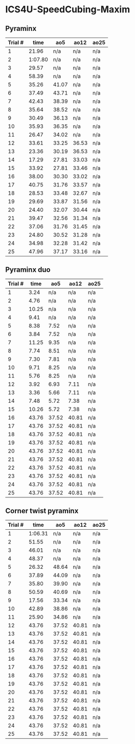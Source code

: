 <h1> ICS4U-SpeedCubing-Maxim </h1>
<h2> Pyraminx
  
|Trial #|time|ao5|ao12|ao25|
|-------|----|---|----|----|
|   1   |21.96|n/a|n/a|n/a|
|   2   |1:07.80|n/a|n/a|n/a|
|   3   |29.57|n/a|n/a|n/a|
|   4   |58.39|n/a|n/a|n/a|
|   5   |35.26|41.07|n/a|n/a|
|   6   |37.49|43.71|n/a|n/a|
|   7   |42.43|38.39|n/a|n/a|
|   8   |35.64|38.52|n/a|n/a|
|   9   |30.49|36.13|n/a|n/a|
|   10  |35.93|36.35|n/a|n/a|
|   11  |26.47|34.02|n/a|n/a|
|   12  |33.61|33.25|36.53|n/a|
|   13  |23.36|30.19|36.53|n/a|
|   14  |17.29|27.81|33.03|n/a|
|   15  |33.92|27.81|33.46|n/a|
|   16  |38.00|30.30|33.02|n/a|
|   17  |40.75|31.76|33.57|n/a|
|   18  |28.53|33.48|32.67|n/a|
|   19  |29.69|33.87|31.56|n/a|
|   20  |24.40|32.07|30.44|n/a|
|   21  |39.47|32.56|31.34|n/a|
|   22  |37.06|31.76|31.45|n/a|
|   23  |24.80|30.52|31.28|n/a|
|   24  |34.98|32.28|31.42|n/a|
|   25  |47.96|37.17|33.16|n/a|
  
<h2> Pyraminx duo

|Trial #|time|ao5|ao12|ao25|
|-------|----|---|----|----|
|   1   |3.24|n/a|n/a|n/a|
|   2   |4.76|n/a|n/a|n/a|
|   3   |10.25|n/a|n/a|n/a|
|   4   |9.41|n/a|n/a|n/a|
|   5   |8.38|7.52|n/a|n/a|
|   6   |3.84|7.52|n/a|n/a|
|   7   |11.25|9.35|n/a|n/a|
|   8   |7.74|8.51|n/a|n/a|
|   9   |7.30|7.81|n/a|n/a|
|   10  |9.71|8.25|n/a|n/a|
|   11  |5.76|8.25|n/a|n/a|
|   12  |3.92|6.93|7.11|n/a|
|   13  |3.36|5.66|7.11|n/a|
|   14  |7.48|5.72|7.38|n/a|
|   15  |10.26|5.72|7.38|n/a|
|   16  |43.76|37.52|40.81|n/a|
|   17  |43.76|37.52|40.81|n/a|
|   18  |43.76|37.52|40.81|n/a|
|   19  |43.76|37.52|40.81|n/a|
|   20  |43.76|37.52|40.81|n/a|
|   21  |43.76|37.52|40.81|n/a|
|   22  |43.76|37.52|40.81|n/a|
|   23  |43.76|37.52|40.81|n/a|
|   24  |43.76|37.52|40.81|n/a|
|   25  |43.76|37.52|40.81|n/a|
  
<h2> Corner twist pyraminx
  
|Trial #|time|ao5|ao12|ao25|
|-------|----|---|----|----|
|   1   |1:06.31|n/a|n/a|n/a|
|   2   |51.55|n/a|n/a|n/a|
|   3   |46.01|n/a|n/a|n/a|
|   4   |48.37|n/a|n/a|n/a|
|   5   |26.32|48.64|n/a|n/a|
|   6   |37.89|44.09|n/a|n/a|
|   7   |35.80|39.90|n/a|n/a|
|   8   |50.59|40.69|n/a|n/a|
|   9   |17.56|33.34|n/a|n/a|
|   10  |42.89|38.86|n/a|n/a|
|   11  |25.90|34.86|n/a|n/a|
|   12  |43.76|37.52|40.81|n/a|
|   13  |43.76|37.52|40.81|n/a|
|   14  |43.76|37.52|40.81|n/a|
|   15  |43.76|37.52|40.81|n/a|
|   16  |43.76|37.52|40.81|n/a|
|   17  |43.76|37.52|40.81|n/a|
|   18  |43.76|37.52|40.81|n/a|
|   19  |43.76|37.52|40.81|n/a|
|   20  |43.76|37.52|40.81|n/a|
|   21  |43.76|37.52|40.81|n/a|
|   22  |43.76|37.52|40.81|n/a|
|   23  |43.76|37.52|40.81|n/a|
|   24  |43.76|37.52|40.81|n/a|
|   25  |43.76|37.52|40.81|n/a|

